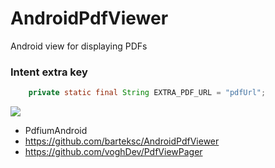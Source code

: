 # AndroidPdfViewer
Android view for displaying PDFs

### Intent extra key
```java
    private static final String EXTRA_PDF_URL = "pdfUrl";
```

![](http://i.giphy.com/3o6Ztb2nCQs1pfu2k0.gif)

- PdfiumAndroid
- https://github.com/barteksc/AndroidPdfViewer
- https://github.com/voghDev/PdfViewPager
